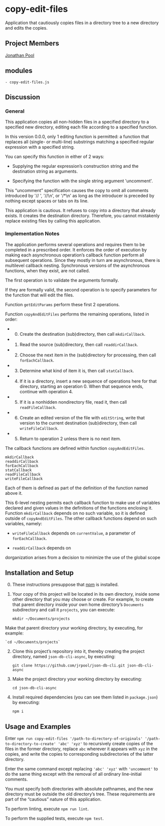 # copy-edit-files
Application that cautiously copies files in a directory tree to a new
directory and edits the copies.

## Project Members

[Jonathan Pool](https://github.com/jrpool)

## modules

```
- copy-edit-files.js
```

## Discussion

### General

This application copies all non-hidden files in a specified directory to a specified new directory, editing each file according to a specified function.

In this version 0.0.0, only 1 editing function is permitted: a function that replaces all (single- or multi-line) substrings matching a specified regular expression with a specified string.

You can specify this function in either of 2 ways:

- Supplying the regular expression’s construction string and the destination
string as arguments.

- Specifying the function with the single string argument 'uncomment'.

This “uncomment” specification causes the copy to omit all comments introduced by '// ', '//\n', or '/*\n' as long as the introducer is preceded by nothing except spaces or tabs on its line.

This application is cautious. It refuses to copy into a directory that already exists. It creates the destination directory. Therefore, you cannot mistakenly replace existing files by calling this application.

### Implementation Notes

The application performs several operations and requires them to be completed in a prescribed order. It enforces the order of execution by making each asynchronous operation’s callback function perform all subsequent operations. Since they mostly in turn are asynchronous, there is multilevel callback nesting. Synchronous versions of the asynchronous functions, when they exist, are not called.

The first operation is to validate the arguments formally.

If they are formally valid, the second operation is to specify parameters for the function that will edit the files.

Function `getEditParams` perform these first 2 operations.

Function `copyAndEditFiles` performs the remaining operations, listed in order:

- 0. Create the destination (sub)directory, then call `mkdirCallback`.

- 1. Read the source (sub)directory, then call `readdirCallback`.

- 2. Choose the next item in the (sub)directory for processing, then call `forEachCallback`.

- 3. Determine what kind of item it is, then call `statCallback`.

- 4. If it is a directory, insert a new sequence of operations here for that directory, starting an operation 0. When that sequence ends, continue with operation 4.

- 5. If it is a nonhidden nondirectory file, read it, then call `readFileCallback`.

- 6. Create an edited version of the file with `editString`, write that version to the current destination (sub)directory, then call `writeFileCallback`.

- 5. Return to operation 2 unless there is no next item.

The callback functions are defined within function `copyAndEditFiles`.

```
mkdirCallback
readdirCallback
forEachCallback
statCallback
readFileCallback
writeFileCallback
```

Each of them is defined as part of the definition of the function named above it.

This 6-level nesting permits each callback function to make use of variables declared and given values in the definitions of the functions enclosing it. Function `mkdirCallback` depends on no such variable, so it is defined outside of `copyAndEditFiles`. The other callback functions depend on such variables, namely:

- `writeFileCallback` depends on `currentValue`, a parameter of `forEachCallback`.



- `readdirCallback` depends on

dorganization arises from a decision to minimize the use of the global scope

## Installation and Setup

0. These instructions presuppose that [npm][npm] is installed.

1. Your copy of this project will be located in its own directory, inside some other directory that you may choose or create. For example, to create that parent directory inside your own home directory’s `Documents` subdirectory and call it `projects`, you can execute:

    `mkdir ~/Documents/projects`

Make that parent directory your working directory, by executing, for example:

    `cd ~/Documents/projects`

2. Clone this project’s repository into it, thereby creating the project directory, named `json-db-cli-async`, by executing:

    `git clone https://github.com/jrpool/json-db-cli.git json-db-cli-async`

2. Make the project directory your working directory by executing:

    `cd json-db-cli-async`

3. Install required dependencies (you can see them listed in `package.json`) by executing:

    `npm i`

## Usage and Examples

Enter `npm run copy-edit-files '/path-to-directory-of-originals' '/path-to-directory-to-create' 'abc' 'xyz'` to recursively create copies of the files in the former directory, replace `abc` wherever it appears with `xyz` in the copies, and write the copies to corresponding subdirectories of the latter directory.

Enter the same command except replacing ``'abc' 'xyz'`` with `'uncomment'` to do the same thing except with the removal of all ordinary line-initial comments.

You must specify both directories with absolute pathnames, and the new directory must be outside the old directory’s tree. These requirements are part of the “cautious” nature of this application.

To perform linting, execute `npm run lint`.

To perform the supplied tests, execute `npm test`.

[lg]: https://www.learnersguild.org
[npm]: https://www.npmjs.com/
[copy-edit-files]: https://github.com/jrpool/copy-edit-files/

